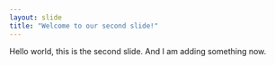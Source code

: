 ```yaml
---
layout: slide
title: "Welcome to our second slide!"
---
```

Hello world, this is the second slide. And I am adding something now.
